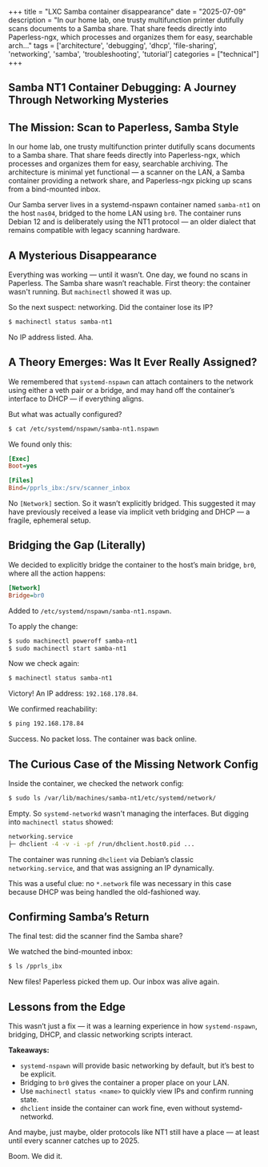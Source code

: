 +++
title = "LXC Samba container disappearance"
date = "2025-07-09"
description = "In our home lab, one trusty multifunction printer dutifully scans documents to a Samba share. That share feeds directly into Paperless-ngx, which processes and organizes them for easy, searchable arch..."
tags = ['architecture', 'debugging', 'dhcp', 'file-sharing', 'networking', 'samba', 'troubleshooting', 'tutorial']
categories = ["technical"]
+++

## Samba NT1 Container Debugging: A Journey Through Networking Mysteries

## The Mission: Scan to Paperless, Samba Style

In our home lab, one trusty multifunction printer dutifully scans documents to a Samba share. That share feeds directly into Paperless-ngx, which processes and organizes them for easy, searchable archiving. The architecture is minimal yet functional — a scanner on the LAN, a Samba container providing a network share, and Paperless-ngx picking up scans from a bind-mounted inbox.

Our Samba server lives in a systemd-nspawn container named `samba-nt1` on the host `nas04`, bridged to the home LAN using `br0`. The container runs Debian 12 and is deliberately using the NT1 protocol — an older dialect that remains compatible with legacy scanning hardware.

## A Mysterious Disappearance

Everything was working — until it wasn’t. One day, we found no scans in Paperless. The Samba share wasn’t reachable. First theory: the container wasn't running. But `machinectl` showed it was up.

So the next suspect: networking. Did the container lose its IP?

```bash
$ machinectl status samba-nt1
```

No IP address listed. Aha.

## A Theory Emerges: Was It Ever Really Assigned?

We remembered that `systemd-nspawn` can attach containers to the network using either a veth pair or a bridge, and may hand off the container’s interface to DHCP — if everything aligns.

But what was actually configured?

```bash
$ cat /etc/systemd/nspawn/samba-nt1.nspawn
```

We found only this:

```ini
[Exec]
Boot=yes

[Files]
Bind=/pprls_ibx:/srv/scanner_inbox
```

No `[Network]` section. So it wasn’t explicitly bridged. This suggested it may have previously received a lease via implicit veth bridging and DHCP — a fragile, ephemeral setup.

## Bridging the Gap (Literally)

We decided to explicitly bridge the container to the host’s main bridge, `br0`, where all the action happens:

```ini
[Network]
Bridge=br0
```

Added to `/etc/systemd/nspawn/samba-nt1.nspawn`.

To apply the change:

```bash
$ sudo machinectl poweroff samba-nt1
$ sudo machinectl start samba-nt1
```

Now we check again:

```bash
$ machinectl status samba-nt1
```

Victory! An IP address: `192.168.178.84`.

We confirmed reachability:

```bash
$ ping 192.168.178.84
```

Success. No packet loss. The container was back online.

## The Curious Case of the Missing Network Config

Inside the container, we checked the network config:

```bash
$ sudo ls /var/lib/machines/samba-nt1/etc/systemd/network/
```

Empty. So `systemd-networkd` wasn't managing the interfaces. But digging into `machinectl status` showed:

```bash
networking.service
├─ dhclient -4 -v -i -pf /run/dhclient.host0.pid ...
```

The container was running `dhclient` via Debian’s classic `networking.service`, and that was assigning an IP dynamically.

This was a useful clue: no `*.network` file was necessary in this case because DHCP was being handled the old-fashioned way.

## Confirming Samba’s Return

The final test: did the scanner find the Samba share?

We watched the bind-mounted inbox:

```bash
$ ls /pprls_ibx
```

New files! Paperless picked them up. Our inbox was alive again.

## Lessons from the Edge

This wasn’t just a fix — it was a learning experience in how `systemd-nspawn`, bridging, DHCP, and classic networking scripts interact.

**Takeaways:**

- `systemd-nspawn` will provide basic networking by default, but it’s best to be explicit.
- Bridging to `br0` gives the container a proper place on your LAN.
- Use `machinectl status <name>` to quickly view IPs and confirm running state.
- `dhclient` inside the container can work fine, even without systemd-networkd.

And maybe, just maybe, older protocols like NT1 still have a place — at least until every scanner catches up to 2025.

Boom. We did it.

